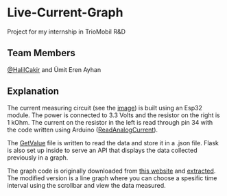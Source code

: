 # Live-Current-Graph
Project for my internship in TrioMobil R&D

## Team Members
[@HalilCakir](https://github.com/halilcakir) and Ümit Eren Ayhan

## Explanation
The current measuring circuit (see the [image](https://github.com/idil-bil/Live-Current-Graph/blob/main/breadboard%20for%20esp32.jpg)) is built using an Esp32 module. The power is connected to 3.3 Volts and the resistor on the right is 1 kOhm. The current on the resistor in the left is read through pin 34 with the code written using Arduino ([ReadAnalogCurrent](https://github.com/idil-bil/Live-Current-Graph/blob/main/ReadAnalogCurrent.ino)). 

The [GetValue](https://github.com/idil-bil/Live-Current-Graph/blob/main/getvalue.py) file is written to read the data and store it in a .json file. Flask is also set up inside to serve an API that displays the data collected previously in a graph.

The graph code is originally downloaded from [this website](https://s7.dosya.tc/server23/pox3ax/sad.rar.html) and [extracted](https://extract.me/). The modified version is a line graph where you can choose a spesific time interval using the scrollbar and view the data measured. 
